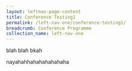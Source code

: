 ```yaml
---
layout: leftnav-page-content
title: Conference Testing1
permalink: /left-nav-one/conference-testing1/
breadcrumb: Conference Programme
collection_name: left-nav-one
---
```


blah blah bkah


nayahahhahahahahahaha
